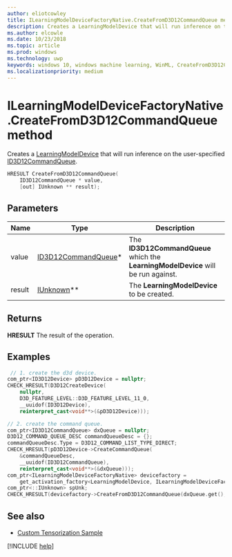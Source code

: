 ```yaml
---
author: eliotcowley
title: ILearningModelDeviceFactoryNative.CreateFromD3D12CommandQueue method
description: Creates a LearningModelDevice that will run inference on the user-specified ID3D12CommandQueue.
ms.author: elcowle
ms.date: 10/23/2018
ms.topic: article
ms.prod: windows
ms.technology: uwp
keywords: windows 10, windows machine learning, WinML, CreateFromD3D12CommandQueue
ms.localizationpriority: medium
---
```


# ILearningModelDeviceFactoryNative.CreateFromD3D12CommandQueue method

Creates a [LearningModelDevice](https://docs.microsoft.com/uwp/api/windows.ai.machinelearning.learningmodeldevice) that will run inference on the user-specified [ID3D12CommandQueue](https://docs.microsoft.com/windows/desktop/api/d3d12/nn-d3d12-id3d12commandqueue).

```cpp
HRESULT CreateFromD3D12CommandQueue(
    ID3D12CommandQueue * value, 
    [out] IUnknown ** result);
```

## Parameters

| Name | Type | Description |
|------|------|-------------|
| value | [ID3D12CommandQueue](https://docs.microsoft.com/windows/desktop/api/d3d12/nn-d3d12-id3d12commandqueue)* | The **ID3D12CommandQueue** which the **LearningModelDevice** will be run against. |
| result | [IUnknown](https://docs.microsoft.com/windows/desktop/api/unknwn/nn-unknwn-iunknown)** | The **LearningModelDevice** to be created. |

## Returns

**HRESULT**
The result of the operation.

## Examples

```cpp
 // 1. create the d3d device.
com_ptr<ID3D12Device> pD3D12Device = nullptr;
CHECK_HRESULT(D3D12CreateDevice(
    nullptr, 
    D3D_FEATURE_LEVEL::D3D_FEATURE_LEVEL_11_0, 
    __uuidof(ID3D12Device), 
    reinterpret_cast<void**>(&pD3D12Device)));

// 2. create the command queue.
com_ptr<ID3D12CommandQueue> dxQueue = nullptr;
D3D12_COMMAND_QUEUE_DESC commandQueueDesc = {};
commandQueueDesc.Type = D3D12_COMMAND_LIST_TYPE_DIRECT;
CHECK_HRESULT(pD3D12Device->CreateCommandQueue(
    &commandQueueDesc, 
    __uuidof(ID3D12CommandQueue), 
    reinterpret_cast<void**>(&dxQueue)));
com_ptr<ILearningModelDeviceFactoryNative> devicefactory = 
    get_activation_factory<LearningModelDevice, ILearningModelDeviceFactoryNative>();
com_ptr<::IUnknown> spUnk;
CHECK_HRESULT(devicefactory->CreateFromD3D12CommandQueue(dxQueue.get(), spUnk.put()));
```

## See also

* [Custom Tensorization Sample](https://github.com/Microsoft/Windows-Machine-Learning/tree/master/Samples/CustomTensorization)

[!INCLUDE [help](../includes/get-help.md)]